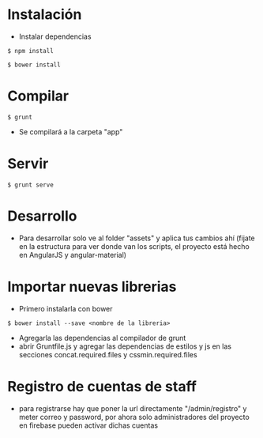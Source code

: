 # Instalación

- Instalar dependencias

`$ npm install`

`$ bower install`

# Compilar

`$ grunt`

- Se compilará a la carpeta "app"

# Servir

`$ grunt serve`

# Desarrollo

- Para desarrollar solo ve al folder "assets" y aplica tus cambios ahí (fijate en la estructura para ver donde van los scripts, el proyecto está hecho en AngularJS y angular-material)

# Importar nuevas librerias

- Primero instalarla con bower

`$ bower install --save <nombre de la libreria>`

- Agregarla las dependencias al compilador de grunt 
- abrir Gruntfile.js y agregar las dependencias de estilos y js en las secciones concat.required.files y cssmin.required.files

# Registro de cuentas de staff

- para registrarse hay que poner la url directamente "/admin/registro" y meter correo y password, por ahora solo administradores del proyecto en firebase pueden activar dichas cuentas
